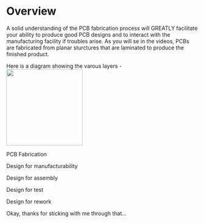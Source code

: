 # Overview
A solid understanding of the PCB fabrication process will GREATLY facilitate your ability to produce good PCB designs and to interact with the manufacturing facility if troubles arise. As you will se in the videos, PCBs are fabricated from planar sturctures that are laminated to produce the finished product.

Here is a diagram showing the varous layers -
<img width="200" src="https://github.com/lab64makerspace/intro2PCBdesign/tree/master/Overview%20%26%20Details/Overview/images/4-layer.png">

PCB Fabrication

Design for manufacturability

Design for assembly

Design for test

Design for rework

Okay, thanks for sticking with me through that...
